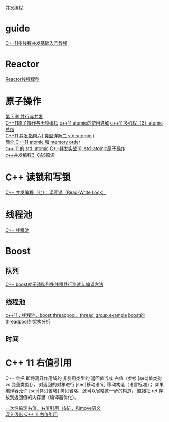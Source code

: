 并发编程
# guide
[C++11多线程并发基础入门教程](https://zhuanlan.zhihu.com/p/194198073)   


# Reactor
[Reactor线程模型](https://zhuanlan.zhihu.com/p/69341619)    

# 原子操作
[第 7 章 并行与并发](https://changkun.de/modern-cpp/zh-cn/07-thread/index.html#7-1-%E5%B9%B6%E8%A1%8C%E5%9F%BA%E7%A1%80)  
[C++11原子操作与无锁编程](https://zhuanlan.zhihu.com/p/24983412) 
[c++11 atomic的使用详解](https://www.yht7.com/news/134571)
[c++11 多线程（3）atomic 总结](https://www.jianshu.com/p/8c1bb012d5f8)  
[C++11 并发指南六( <atomic> 类型详解二 std::atomic )](https://www.cnblogs.com/haippy/p/3301408.html)  
[簡介 C++11 atomic 和 memory order](https://medium.com/fcamels-notes/%E7%B0%A1%E4%BB%8B-c-11-memory-model-b3f4ed81fea6)    
[c++ 11 的 std::atomic](https://juejin.cn/post/6844903460471570445)
[C++并发实战16: std::atomic原子操作](https://blog.csdn.net/liuxuejiang158blog/article/details/17413149)    
[c++并发编程3. CAS原语](https://zhuanlan.zhihu.com/p/56055215)    


# C++ 读锁和写锁  
[C++ 并发编程（七）：读写锁（Read-Write Lock）](https://segmentfault.com/a/1190000006941870)  



# 线程池
[C++ 线程池](https://wangpengcheng.github.io/2019/05/17/cplusplus_theadpool/) 


# Boost
## 队列
[C++ boost库无锁队列多线程并行测试与编译方法](https://blog.csdn.net/miscclp/article/details/43331839)
## 线程池
[c++11：线程池，boost threadpool、thread_group example](https://blog.csdn.net/zzhongcy/article/details/89453370)
[boost的threadpool的架构分析](https://www.zhihu.com/column/p/27269951)   
## 时间




#  C++ 11 右值引用
C++ 会把 即将离开作用域的 非引用类型的 返回值当成 右值（参考 [sec|值类别 vs 变量类型]），
对返回的对象进行 [sec|移动语义] 移动构造（语言标准）；
如果编译器允许 [sec|拷贝省略] 拷贝省略，还可以省略这一步的构造，
直接把 ret 存放到返回值的内存里（编译器优化）。  

[一次性搞定右值，右值引用（&&），和move语义](https://juejin.cn/post/6844903497075294216)    
[深入浅出 C++ 11 右值引用](https://zhuanlan.zhihu.com/p/107445960) 